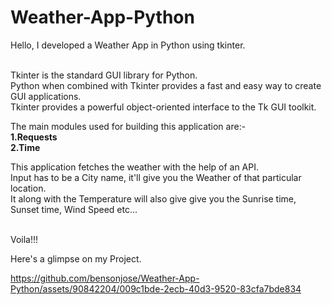 # Weather-App-Python<br>

Hello, I developed a Weather App in Python using tkinter.<br>
<br>

Tkinter is the standard GUI library for Python.<br> Python when combined with Tkinter provides a fast and easy way to create GUI applications.<br> Tkinter provides a powerful object-oriented interface to the Tk GUI toolkit.<br>

The main modules used for building this application are:-<br>**1.Requests<br>2.Time**<br>


This application fetches the weather with the help of an API.<br>
Input has to be a City name, it'll give you the Weather of that particular location.<br>
It along with the Temperature will also give give you the Sunrise time, Sunset time, Wind Speed etc...<br>
<br>


Voila!!!



Here's a glimpse on my Project.<br>




https://github.com/bensonjose/Weather-App-Python/assets/90842204/009c1bde-2ecb-40d3-9520-83cfa7bde834



